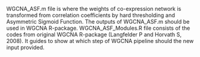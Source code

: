 WGCNA_ASF.m file is where the weights of co-expression network is transformed from correlation coefficients by hard thresholding and Asymmetric Sigmoid Function.
The outputs of WGCNA_ASF.m should be used in WGCNA R-package.
WGCNA_ASF_Modules.R file consists of the codes from original WGCNA R-package (Langfelder P and Horvath S, 2008). It guides to show at which step of WGCNA pipeline should the new input provided.
